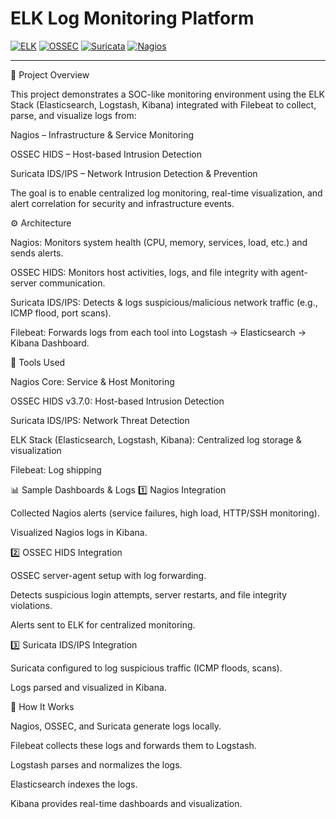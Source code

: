 # ELK Log Monitoring Platform

[![ELK](https://img.shields.io/badge/ELK-Stack-orange)]()
[![OSSEC](https://img.shields.io/badge/OSSEC-HIDS-blue)]()
[![Suricata](https://img.shields.io/badge/Suricata-IDS/IPS-red)]()
[![Nagios](https://img.shields.io/badge/Nagios-Monitoring-green)]()

---
📌 Project Overview

This project demonstrates a SOC-like monitoring environment using the ELK Stack (Elasticsearch, Logstash, Kibana) integrated with Filebeat to collect, parse, and visualize logs from:

Nagios – Infrastructure & Service Monitoring

OSSEC HIDS – Host-based Intrusion Detection

Suricata IDS/IPS – Network Intrusion Detection & Prevention

The goal is to enable centralized log monitoring, real-time visualization, and alert correlation for security and infrastructure events.

⚙️ Architecture

Nagios: Monitors system health (CPU, memory, services, load, etc.) and sends alerts.

OSSEC HIDS: Monitors host activities, logs, and file integrity with agent-server communication.

Suricata IDS/IPS: Detects & logs suspicious/malicious network traffic (e.g., ICMP flood, port scans).

Filebeat: Forwards logs from each tool into Logstash → Elasticsearch → Kibana Dashboard.

🔹 Tools Used

Nagios Core: Service & Host Monitoring

OSSEC HIDS v3.7.0: Host-based Intrusion Detection

Suricata IDS/IPS: Network Threat Detection

ELK Stack (Elasticsearch, Logstash, Kibana): Centralized log storage & visualization

Filebeat: Log shipping

📊 Sample Dashboards & Logs
1️⃣ Nagios Integration

Collected Nagios alerts (service failures, high load, HTTP/SSH monitoring).

Visualized Nagios logs in Kibana.

2️⃣ OSSEC HIDS Integration

OSSEC server-agent setup with log forwarding.

Detects suspicious login attempts, server restarts, and file integrity violations.

Alerts sent to ELK for centralized monitoring.




3️⃣ Suricata IDS/IPS Integration

Suricata configured to log suspicious traffic (ICMP floods, scans).

Logs parsed and visualized in Kibana.






🚀 How It Works

Nagios, OSSEC, and Suricata generate logs locally.

Filebeat collects these logs and forwards them to Logstash.

Logstash parses and normalizes the logs.

Elasticsearch indexes the logs.

Kibana provides real-time dashboards and visualization.
